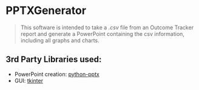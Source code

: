 # PPTXGenerator
> This software is intended to take a *.csv* file from an Outcome Tracker report and generate a PowerPoint containing the csv information, including all graphs and charts.
## 3rd Party Libraries used:
- PowerPoint creation: [python-pptx](https://python-pptx.readthedocs.io/en/latest/index.html)
- GUI: [tkinter](https://docs.python.org/3/library/tkinter.html)

